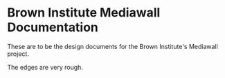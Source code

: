 Brown Institute Mediawall Documentation
========================================
These are to be the design documents for the Brown Institute's Mediawall project.

The edges are very rough.
